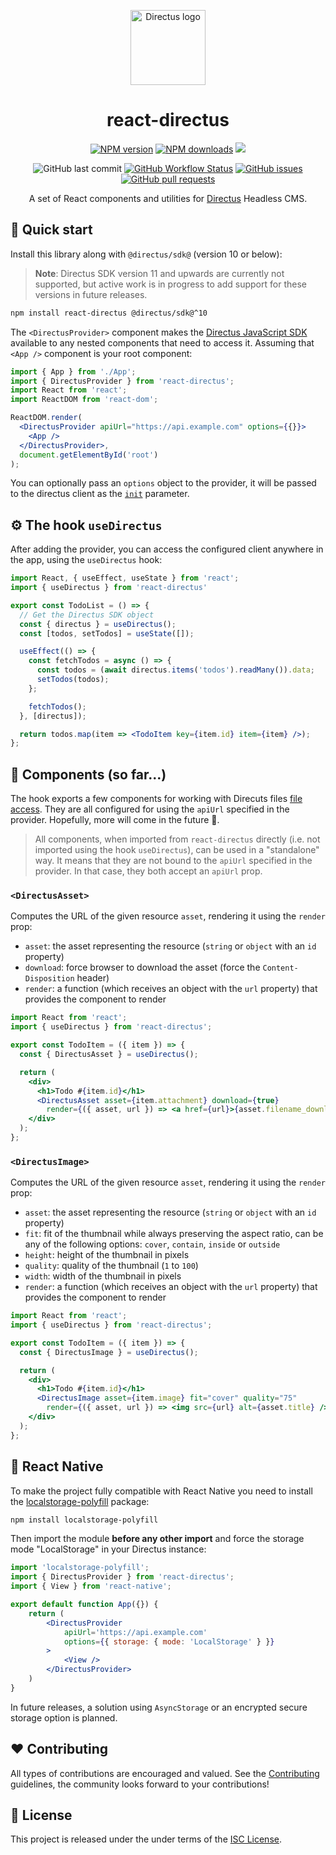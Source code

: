 <p align="center">
  <a href="https://directus.io"><img alt="Directus logo" src="https://directus.io/assets/favicon.svg" width="120" /></a>
</p>

<h1 align="center">
  react-directus
</h1>

<p align="center">
  <a href="https://www.npmjs.com/package/react-directus"><img alt="NPM version" src="https://img.shields.io/npm/v/react-directus.svg"></a>
  <a href="https://www.npmjs.com/package/react-directus"><img alt="NPM downloads" src="https://img.shields.io/npm/dw/react-directus.svg"></a>
  <a href="https://paypal.me/marcopolichetti" target="_blank"><img src="https://img.shields.io/badge/Donate-PayPal-ff3f59.svg"></a>
</p>

<p align="center">
  <img alt="GitHub last commit" src="https://img.shields.io/github/last-commit/gremo/react-directus">
  <a href="https://github.com/gremo/react-directus/actions/workflows/test.yaml"><img alt="GitHub Workflow Status" src="https://img.shields.io/github/actions/workflow/status/gremo/react-directus/test.yaml"></a>
  <a href="https://github.com/gremo/react-directus/issues"><img alt="GitHub issues" src="https://img.shields.io/github/issues/gremo/react-directus.svg"></a>
  <a href="https://github.com/gremo/react-directus/pulls"><img alt="GitHub pull requests" src="https://img.shields.io/github/issues-pr/gremo/react-directus"></a>
</p>

<p align="center">
  A set of React components and utilities for <a href="https://directus.io">Directus</a> Headless CMS.
</p>

## 🚀 Quick start

Install this library along with `@directus/sdk@` (version 10 or below):

> **Note**: Directus SDK version 11 and upwards are currently not supported, but active work is in progress to add support for these versions in future releases.

```bash
npm install react-directus @directus/sdk@^10
```

The `<DirectusProvider>` component makes the [Directus JavaScript SDK](https://docs.directus.io/reference/sdk/) available to any nested components that need to access it. Assuming that `<App />` component is your root component:

```jsx
import { App } from './App';
import { DirectusProvider } from 'react-directus';
import React from 'react';
import ReactDOM from 'react-dom';

ReactDOM.render(
  <DirectusProvider apiUrl="https://api.example.com" options={{}}>
    <App />
  </DirectusProvider>,
  document.getElementById('root')
);
```

You can optionally pass an `options` object to the provider, it will be passed to the directus client as the [`init`](https://docs.directus.io/reference/sdk/#reference) parameter.

## ⚙️ The hook `useDirectus`

After adding the provider, you can access the configured client anywhere in the app, using the `useDirectus` hook:

```jsx
import React, { useEffect, useState } from 'react';
import { useDirectus } from 'react-directus'

export const TodoList = () => {
  // Get the Directus SDK object
  const { directus } = useDirectus();
  const [todos, setTodos] = useState([]);

  useEffect(() => {
    const fetchTodos = async () => {
      const todos = (await directus.items('todos').readMany()).data;
      setTodos(todos);
    };

    fetchTodos();
  }, [directus]);

  return todos.map(item => <TodoItem key={item.id} item={item} />);
};
```

## 🧩 Components (so far...)

The hook exports a few components for working with Direcuts files [file access](https://docs.directus.io/reference/files/). They are all configured for using the `apiUrl` specified in the provider. Hopefully, more will come in the future 🤗.

> All components, when imported from `react-directus` directly (i.e. not imported using the hook `useDirectus`), can be used in a "standalone" way. It means that they are not bound to the `apiUrl` specified in the provider. In that case, they both accept an `apiUrl` prop.

### `<DirectusAsset>`

Computes the URL of the given resource `asset`, rendering it using the `render` prop:

- `asset`: the asset representing the resource (`string` or `object` with an `id` property)
- `download`: force browser to download the asset (force the `Content-Disposition` header)
- `render`: a function (which receives an object with the `url` property) that provides the component to render

```jsx
import React from 'react';
import { useDirectus } from 'react-directus';

export const TodoItem = ({ item }) => {
  const { DirectusAsset } = useDirectus();

  return (
    <div>
      <h1>Todo #{item.id}</h1>
      <DirectusAsset asset={item.attachment} download={true}
        render={({ asset, url }) => <a href={url}>{asset.filename_download}</a>} />
    </div>
  );
};
```

### `<DirectusImage>`

Computes the URL of the given resource `asset`, rendering it using the `render` prop:

- `asset`: the asset representing the resource (`string` or `object` with an `id` property)
- `fit`: fit of the thumbnail while always preserving the aspect ratio, can be any of the following options: `cover`, `contain`, `inside` or `outside`
- `height`: height of the thumbnail in pixels
- `quality`: quality of the thumbnail (`1` to `100`)
- `width`: width of the thumbnail in pixels
- `render`: a function (which receives an object with the `url` property) that provides the component to render

```jsx
import React from 'react';
import { useDirectus } from 'react-directus';

export const TodoItem = ({ item }) => {
  const { DirectusImage } = useDirectus();

  return (
    <div>
      <h1>Todo #{item.id}</h1>
      <DirectusImage asset={item.image} fit="cover" quality="75"
        render={({ asset, url }) => <img src={url} alt={asset.title} />} />
    </div>
  );
};
```

## 📱 React Native

To make the project fully compatible with React Native you need to install the [localstorage-polyfill](https://www.npmjs.com/package/localstorage-polyfill) package:

```bash
npm install localstorage-polyfill
```

Then import the module **before any other import** and force the storage mode "LocalStorage" in your Directus instance:

```jsx
import 'localstorage-polyfill';
import { DirectusProvider } from 'react-directus';
import { View } from 'react-native';

export default function App({}) {
    return (
        <DirectusProvider
            apiUrl='https://api.example.com'
            options={{ storage: { mode: 'LocalStorage' } }}
        >
            <View />
        </DirectusProvider>
    )
}
```

In future releases, a solution using `AsyncStorage` or an encrypted secure storage option is planned.

## ❤️ Contributing

All types of contributions are encouraged and valued. See the [Contributing](CONTRIBUTING.md) guidelines, the community looks forward to your contributions!

## 📘 License

This project is released under the under terms of the [ISC License](LICENSE).
